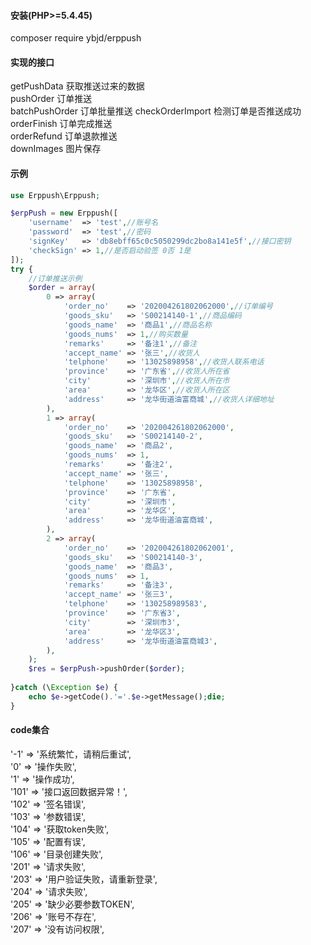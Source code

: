 ﻿#### 安装(PHP>=5.4.45)
composer require ybjd/erppush
  
#### 实现的接口
getPushData      获取推送过来的数据  
pushOrder        订单推送  
batchPushOrder   订单批量推送 
checkOrderImport 检测订单是否推送成功  
orderFinish      订单完成推送  
orderRefund      订单退款推送  
downImages       图片保存  
  
#### 示例
```php
use Erppush\Erppush;

$erpPush = new Erppush([
    'username'  => 'test',//账号名
    'password'  => 'test',//密码
    'signKey'   => 'db8ebff65c0c5050299dc2bo8a141e5f',//接口密钥
    'checkSign' => 1,//是否启动验签 0否 1是
]);
try {
    //订单推送示例
    $order = array(
        0 => array(
            'order_no'    => '202004261802062000',//订单编号
            'goods_sku'   => 'S00214140-1',//商品编码
            'goods_name'  => '商品1',//商品名称
            'goods_nums'  => 1,//购买数量
            'remarks'     => '备注1',//备注
            'accept_name' => '张三',//收货人
            'telphone'    => '13025898958',//收货人联系电话
            'province'    => '广东省',//收货人所在省
            'city'        => '深圳市',//收货人所在市
            'area'        => '龙华区',//收货人所在区
            'address'     => '龙华街道油富商城',//收货人详细地址
        ),
        1 => array(
            'order_no'    => '202004261802062000',
            'goods_sku'   => 'S00214140-2',
            'goods_name'  => '商品2',
            'goods_nums'  => 1,
            'remarks'     => '备注2',
            'accept_name' => '张三',
            'telphone'    => '13025898958',
            'province'    => '广东省',
            'city'        => '深圳市',
            'area'        => '龙华区',
            'address'     => '龙华街道油富商城',
        ),
        2 => array(
            'order_no'    => '202004261802062001',
            'goods_sku'   => 'S00214140-3',
            'goods_name'  => '商品3',
            'goods_nums'  => 1,
            'remarks'     => '备注3',
            'accept_name' => '张三3',
            'telphone'    => '130258989583',
            'province'    => '广东省3',
            'city'        => '深圳市3',
            'area'        => '龙华区3',
            'address'     => '龙华街道油富商城3',
        ),
    );
    $res = $erpPush->pushOrder($order);
  
}catch (\Exception $e) {
    echo $e->getCode().'='.$e->getMessage();die;
}
```
#### code集合  
'-1'  => '系统繁忙，请稍后重试',  
'0'   => '操作失败',  
'1'   => '操作成功',  
'101' => '接口返回数据异常！',  
'102' => '签名错误',  
'103' => '参数错误',  
'104' => '获取token失败',  
'105' => '配置有误',  
'106' => '目录创建失败',  
'201' => '请求失败',  
'203' => '用户验证失败，请重新登录',  
'204' => '请求失败',  
'205' => '缺少必要参数TOKEN',  
'206' => '账号不存在',  
'207' => '没有访问权限',  



